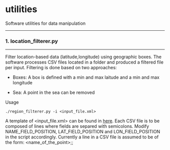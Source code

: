 # utilities

Software utilities for data manipulation

----
### 1. location_filterer.py
----

Filter location-based data (latitude,longitude) using geographic boxes. The software processes CSV files located in a folder and produced a filtered file per input. Filtering is done based on two approaches: 

 * Boxes: A box is defined with a min and max laitude and a min and max longitude

 * Sea: A point in the sea can be removed
 
Usage 

```
./region_filterer.py -i <input_file.xml>
```
A template of <input_file.xml> can be found in [here](https://github.com/leonardocfor/utilities/blob/master/general/templates/location_filterer.xml). Each CSV file is to be composed of lines where fields are separed with semicolons. Modify NAME_FIELD_POSITION, LAT_FIELD_POSITION and LON_FIELD_POSITION in the script accordingly. Currently a line in a CSV file is assumed to be of the form: <name_of_the_point>;<latitude>;<longitude>
